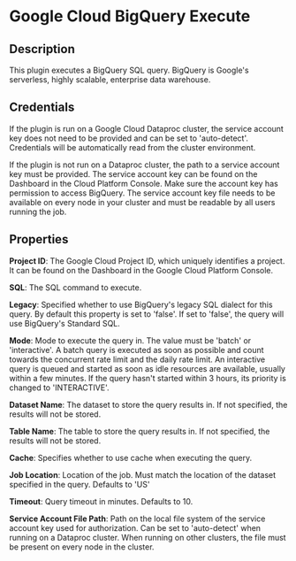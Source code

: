 # Google Cloud BigQuery Execute

Description
-----------
This plugin executes a BigQuery SQL query.
BigQuery is Google's serverless, highly scalable, enterprise data warehouse.

Credentials
-----------
If the plugin is run on a Google Cloud Dataproc cluster, the service account key does not need to be
provided and can be set to 'auto-detect'.
Credentials will be automatically read from the cluster environment.

If the plugin is not run on a Dataproc cluster, the path to a service account key must be provided.
The service account key can be found on the Dashboard in the Cloud Platform Console.
Make sure the account key has permission to access BigQuery.
The service account key file needs to be available on every node in your cluster and
must be readable by all users running the job.

Properties
----------
**Project ID**: The Google Cloud Project ID, which uniquely identifies a project.
It can be found on the Dashboard in the Google Cloud Platform Console.

**SQL**: The SQL command to execute.

**Legacy**: Specified whether to use BigQuery's legacy SQL dialect for this query. By default this property is
set to 'false'. If set to 'false', the query will use BigQuery's Standard SQL.

**Mode**: Mode to execute the query in. The value must be 'batch' or 'interactive'. A batch query is executed as
soon as possible and count towards the concurrent rate limit and the daily rate limit. An interactive query is
queued and started as soon as idle resources are available, usually within a few minutes. If the query hasn't
started within 3 hours, its priority is changed to 'INTERACTIVE'.

**Dataset Name**: The dataset to store the query results in. If not specified, the results will not be stored.

**Table Name**: The table to store the query results in. If not specified, the results will not be stored.

**Cache**: Specifies whether to use cache when executing the query.

**Job Location**: Location of the job. Must match the location of the dataset specified in the query. Defaults to 'US'

**Timeout**: Query timeout in minutes. Defaults to 10.

**Service Account File Path**: Path on the local file system of the service account key used for
authorization. Can be set to 'auto-detect' when running on a Dataproc cluster.
When running on other clusters, the file must be present on every node in the cluster.
